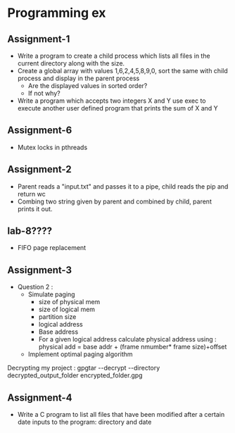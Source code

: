 # Programming ex

## Assignment-1

- Write a program to create a child process which lists all files in the current directory along with the size.
- Create a global array with values 1,6,2,4,5,8,9,0, sort the same with child process and display in the parent process
  - Are the displayed values in sorted order?
  - If not why?
- Write a program which accepts two integers X and Y use exec to execute another user defined program that prints the sum of X and Y

## Assignment-6 

- Mutex locks in pthreads


## Assignment-2 
- Parent reads a "input.txt" and passes it to a pipe, child reads the pip and return wc 
- Combing two string given by parent and combined by child, parent prints it out.

## lab-8???? 
- FIFO page replacement

## Assignment-3 
- Question 2 : 
  - Simulate paging 
    - size of physical mem
    - size of logical mem
    - partition size 
    - logical address 
    - Base address 
    - For a given logical address calculate physical address using : physical add = base addr + (frame nmumber* frame size)+offset 
  - Implement optimal paging algorithm



Decrypting my project :   gpgtar --decrypt --directory decrypted_output_folder encrypted_folder.gpg

## Assignment-4 
- Write a C program to list all files that have been modified after a certain date inputs to the program: directory and date
